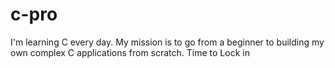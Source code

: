 # c-pro
I'm learning C every day. My mission is to go from a beginner to building my own complex C applications from scratch. Time to Lock in
